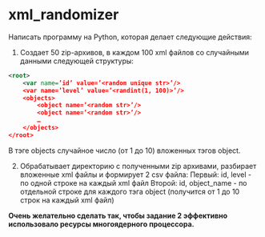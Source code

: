 # xml_randomizer

Написать программу на Python, которая делает следующие действия:
1. Создает 50 zip-архивов, в каждом 100 xml файлов со случайными данными следующей структуры:
```xml
<root>
	<var name=’id’ value=’<random unique str>’/>
	<var name=’level’ value=’<randint(1, 100)>’/>
	<objects>
		<object name=’<random str>’/>
		<object name=’<random str>’/>
		…
	</objects>
</root>
```
В тэге objects случайное число (от 1 до 10) вложенных тэгов object.

2. Обрабатывает директорию с полученными zip архивами, разбирает вложенные xml файлы и формирует 2 csv файла:
Первый: id, level - по одной строке на каждый xml файл
Второй: id, object_name - по отдельной строке для каждого тэга object (получится от 1 до 10 строк на каждый xml файл)

**Очень желательно сделать так, чтобы задание 2 эффективно использовало ресурсы многоядерного процессора.**
